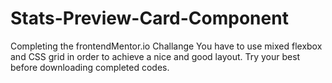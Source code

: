# Stats-Preview-Card-Component
Completing the frontendMentor.io Challange
You have to use mixed flexbox and CSS grid in order to achieve a nice and good layout.
Try your best before downloading completed codes.

